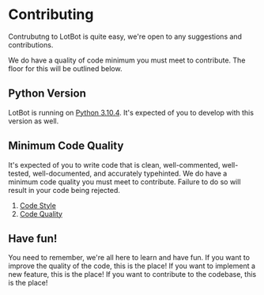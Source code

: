 # Contributing
Contrubutng to LotBot is quite easy, we're open to any suggestions and contributions.

We do have a quality of code minimum you must meet to contribute. The floor for this will be outlined below.

## Python Version
LotBot is running on [Python 3.10.4](https://www.python.org/downloads/release/python-3104/). It's expected of you
to develop with this version as well.

## Minimum Code Quality
It's expected of you to write code that is clean, well-commented, well-tested, well-documented,
and accurately typehinted. We do have a minimum code quality you must meet to contribute. Failure to do so will
result in your code being rejected. 

1. [Code Style](code-style.md)
2. [Code Quality](code-quality.md)

## Have fun!
You need to remember, we're all here to learn and have fun. If you want to improve the quality of the code,
this is the place! If you want to implement a new feature, this is the place! If you want to contribute to the
codebase, this is the place!